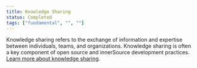 ```yaml
---
title: Knowledge Sharing
status: Completed
tags: ["fundamental", "", ""]
---
```


Knowledge sharing refers to the exchange of information and expertise between individuals, teams, and organizations. Knowledge sharing is often a key component of open source and innerSource development practices. [Learn more about knowledge sharing](https://en.wikipedia.org/wiki/Knowledge_sharing).